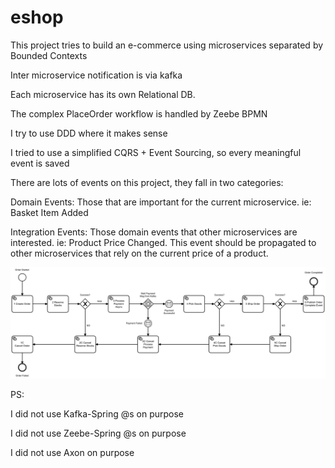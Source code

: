 # eshop
This project tries to build an e-commerce using microservices separated by Bounded Contexts

Inter microservice notification is via kafka

Each microservice has its own Relational DB.

The complex PlaceOrder workflow is handled by Zeebe BPMN

I try to use DDD where it makes sense

I tried to use a simplified CQRS + Event Sourcing, so every meaningful event is saved 


There are lots of events on this project, they fall in two categories: 

Domain Events: Those that are important for the current microservice. ie: Basket Item Added

Integration Events: Those domain events that other microservices are interested. ie: Product Price Changed. This event should be propagated to other microservices that rely on the current price of a product.

![Alt text](place-order.png?raw=true "Optional Title")

PS:

I did not use Kafka-Spring @s on purpose

I did not use Zeebe-Spring @s on purpose

I did not use Axon on purpose

